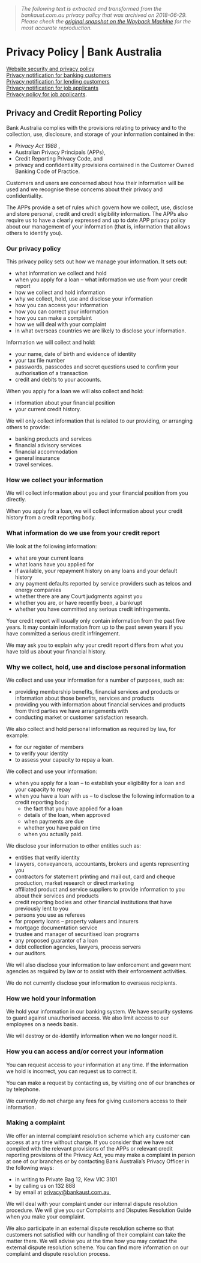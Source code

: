 > *The following text is extracted and transformed from the bankaust.com.au privacy policy that was archived on 2018-06-29. Please check the [original snapshot on the Wayback Machine](https://web.archive.org/web/20180629195052id_/https%3A//bankaust.com.au/tools/Privacy) for the most accurate reproduction.*

# Privacy Policy | Bank Australia

[Website security and privacy policy](https://web.archive.org/tools/Privacy/website-security-and-privacy/ "Website security and privacy")   
[Privacy notification for banking customers](https://web.archive.org/globalassets/privacy/bau266-privacy-notification-banking-fa.pdf "Privacy notification for banking customers")  
[Privacy notification for lending customers](https://web.archive.org/globalassets/privacy/privacy-notification-lending.pdf "Privacy notification for lending customers")  
​​[P](https://web.archive.org/globalassets/privacy/job-applicant/bank-australia-privacy-notification-for-job-applicants.pdf "Privacy notification for job applicants")[rivacy notification for job applicants](https://web.archive.org/globalassets/privacy/job-applicant/bank-australia-privacy-notification-for-job-applicants.pdf "Privacy notification for job applicants")   
[​Privacy policy for job applicants](https://web.archive.org/globalassets/privacy/job-applicant/bank-australia-app-privacy-policy-for-job-applicants.pdf "​Privacy policy for job applicants").

## Privacy and Credit Reporting Policy

Bank Australia complies with the provisions relating to privacy and to the collection, use, disclosure, and storage of your information contained in the:

  * _Privacy Act 1988_ ,
  * Australian Privacy Principals (APPs),
  * Credit Reporting Privacy Code, and
  * privacy and confidentiality provisions contained in the Customer Owned Banking Code of Practice.



Customers and users are concerned about how their information will be used and we recognise these concerns about their privacy and confidentiality.

The APPs provide a set of rules which govern how we collect, use, disclose and store personal, credit and credit eligibility information. The APPs also require us to have a clearly expressed and up to date APP privacy policy about our management of your information (that is, information that allows others to identify you).

### Our privacy policy

This privacy policy sets out how we manage your information. It sets out:

  * what information we collect and hold
  * when you apply for a loan – what information we use from your credit report
  * how we collect and hold information
  * why we collect, hold, use and disclose your information
  * how you can access your information
  * how you can correct your information
  * how you can make a complaint
  * how we will deal with your complaint
  * in what overseas countries we are likely to disclose your information.



Information we will collect and hold:

  * your name, date of birth and evidence of identity
  * your tax file number
  * passwords, passcodes and secret questions used to confirm your authorisation of a transaction
  * credit and debits to your accounts.



When you apply for a loan we will also collect and hold:

  * information about your financial position
  * your current credit history.



We will only collect information that is related to our providing, or arranging others to provide:

  * banking products and services
  * financial advisory services
  * financial accommodation
  * general insurance
  * travel services.



### How we collect your information

We will collect information about you and your financial position from you directly.

When you apply for a loan, we will collect information about your credit history from a credit reporting body.

### What information do we use from your credit report

We look at the following information:

  * what are your current loans
  * what loans have you applied for
  * if available, your repayment history on any loans and your default history
  * any payment defaults reported by service providers such as telcos and energy companies
  * whether there are any Court judgments against you
  * whether you are, or have recently been, a bankrupt
  * whether you have committed any serious credit infringements.



Your credit report will usually only contain information from the past five years. It may contain information from up to the past seven years if you have committed a serious credit infringement.

We may ask you to explain why your credit report differs from what you have told us about your financial history.

### Why we collect, hold, use and disclose personal information

We collect and use your information for a number of purposes, such as:

  * providing membership benefits, financial services and products or information about those benefits, services and products
  * providing you with information about financial services and products from third parties we have arrangements with
  * conducting market or customer satisfaction research.



We also collect and hold personal information as required by law, for example:

  * for our register of members
  * to verify your identity
  * to assess your capacity to repay a loan.



We collect and use your information:

  * when you apply for a loan – to establish your eligibility for a loan and your capacity to repay
  * when you have a loan with us – to disclose the following information to a credit reporting body: 
    * the fact that you have applied for a loan
    * details of the loan, when approved
    * when payments are due
    * whether you have paid on time
    * when you actually paid.



We disclose your information to other entities such as:

  * entities that verify identity
  * lawyers, conveyancers, accountants, brokers and agents representing you
  * contractors for statement printing and mail out, card and cheque production, market research or direct marketing
  * affiliated product and service suppliers to provide information to you about their services and products
  * credit reporting bodies and other financial institutions that have previously lent to you
  * persons you use as referees
  * for property loans – property valuers and insurers
  * mortgage documentation service
  * trustee and manager of securitised loan programs
  * any proposed guarantor of a loan
  * debt collection agencies, lawyers, process servers
  * our auditors.



We will also disclose your information to law enforcement and government agencies as required by law or to assist with their enforcement activities.

We do not currently disclose your information to overseas recipients.

### How we hold your information

We hold your information in our banking system. We have security systems to guard against unauthorised access. We also limit access to our employees on a needs basis.

We will destroy or de-identify information when we no longer need it.

### How you can access and/or correct your information

You can request access to your information at any time. If the information we hold is incorrect, you can request us to correct it.

You can make a request by contacting us, by visiting one of our branches or by telephone.

We currently do not charge any fees for giving customers access to their information.

### Making a complaint

We offer an internal complaint resolution scheme which any customer can access at any time without charge. If you consider that we have not compiled with the relevant provisions of the APPs or relevant credit reporting provisions of the Privacy Act, you may make a complaint in person at one of our branches or by contacting Bank Australia’s Privacy Officer in the following ways:

  * in writing to Private Bag 12, Kew VIC 3101
  * by calling us on 132 888
  * by email at [privacy@bankaust.com.au ](mailto:privacy@bankaust.com.au)



We will deal with your complaint under our internal dispute resolution procedure. We will give you our Complaints and Disputes Resolution Guide when you make your complaint.

We also participate in an external dispute resolution scheme so that customers not satisfied with our handling of their complaint can take the matter there. We will advise you at the time how you may contact the external dispute resolution scheme. You can find more information on our complaint and dispute resolution process.
